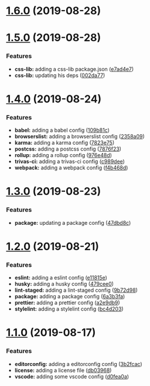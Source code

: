 <a name="1.6.0"></a>
# [1.6.0](https://github.com/ymc-github/generator/compare/v1.5.0...v1.6.0) (2019-08-28)



<a name="1.5.0"></a>
# [1.5.0](https://github.com/ymc-github/generator/compare/v1.4.0...v1.5.0) (2019-08-28)


### Features

* **css-lib:** adding a css-lib package.json ([e7ad4e7](https://github.com/ymc-github/generator/commit/e7ad4e7))
* **css-lib:** updating his deps ([002da77](https://github.com/ymc-github/generator/commit/002da77))



<a name="1.4.0"></a>
# [1.4.0](https://github.com/ymc-github/generator/compare/v1.3.0...v1.4.0) (2019-08-24)


### Features

* **babel:** adding a babel config ([109b81c](https://github.com/ymc-github/generator/commit/109b81c))
* **browserslist:** adding a browserslist config ([2358a09](https://github.com/ymc-github/generator/commit/2358a09))
* **karma:** adding a karma config ([7823e75](https://github.com/ymc-github/generator/commit/7823e75))
* **postcss:** adding a postcss config ([7876f23](https://github.com/ymc-github/generator/commit/7876f23))
* **rollup:** adding a rollup config ([976e48d](https://github.com/ymc-github/generator/commit/976e48d))
* **trivas-ci:** adding a trivas-ci config ([c989dee](https://github.com/ymc-github/generator/commit/c989dee))
* **webpack:** adding a webpack config ([f4b468d](https://github.com/ymc-github/generator/commit/f4b468d))



<a name="1.3.0"></a>
# [1.3.0](https://github.com/ymc-github/generator/compare/v1.2.0...v1.3.0) (2019-08-23)


### Features

* **package:** updating a package config ([47dbd8c](https://github.com/ymc-github/generator/commit/47dbd8c))



<a name="1.2.0"></a>
# [1.2.0](https://github.com/ymc-github/generator/compare/v1.1.0...v1.2.0) (2019-08-21)


### Features

* **eslint:** adding a eslint config ([e11815e](https://github.com/ymc-github/generator/commit/e11815e))
* **husky:** adding a husky config ([479cee0](https://github.com/ymc-github/generator/commit/479cee0))
* **lint-staged:** adding a lint-staged config ([9b72d98](https://github.com/ymc-github/generator/commit/9b72d98))
* **package:** adding a package config ([6a3b3fa](https://github.com/ymc-github/generator/commit/6a3b3fa))
* **prettier:** adding a prettier config ([a2e9db9](https://github.com/ymc-github/generator/commit/a2e9db9))
* **stylelint:** adding a stylelint config ([bc4d203](https://github.com/ymc-github/generator/commit/bc4d203))



<a name="1.1.0"></a>
# [1.1.0](https://github.com/ymc-github/generator-yemiancheng/compare/v1.0.0...v1.1.0) (2019-08-17)


### Features

* **editorconfig:** adding a editorconfig config ([3b2fcac](https://github.com/ymc-github/generator-yemiancheng/commit/3b2fcac))
* **license:** adding a license file ([db03968](https://github.com/ymc-github/generator-yemiancheng/commit/db03968))
* **vscode:** adding some vscode config ([d0fea0a](https://github.com/ymc-github/generator-yemiancheng/commit/d0fea0a))